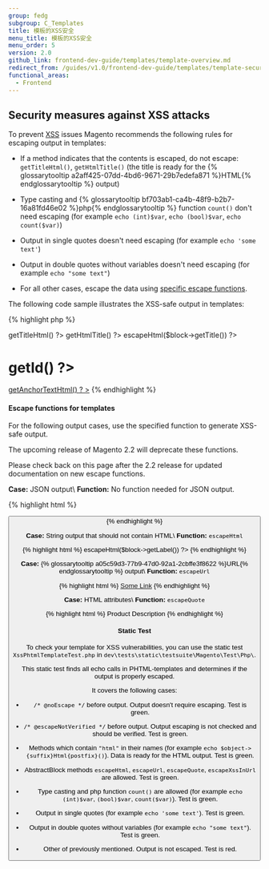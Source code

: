 ```yaml
---
group: fedg
subgroup: C_Templates
title: 模板的XSS安全
menu_title: 模板的XSS安全
menu_order: 5
version: 2.0
github_link: frontend-dev-guide/templates/template-overview.md
redirect_from: /guides/v1.0/frontend-dev-guide/templates/template-security.html
functional_areas:
  - Frontend
---
```


<h2>Security measures against XSS attacks</h2>

To prevent <a href="https://en.wikipedia.org/wiki/Cross-site_scripting">XSS</a> issues Magento recommends the following rules for escaping output in templates:

* If a method indicates that the contents is escaped, do not escape: `getTitleHtml()`, `getHtmlTitle()` (the title is ready for the {% glossarytooltip a2aff425-07dd-4bd6-9671-29b7edefa871 %}HTML{% endglossarytooltip %} output)

* Type casting and {% glossarytooltip bf703ab1-ca4b-48f9-b2b7-16a81fd46e02 %}php{% endglossarytooltip %} function `count()` don't need escaping  (for example `echo (int)$var`, `echo (bool)$var`, `echo count($var)`)

* Output in single quotes doesn't need escaping (for example `echo 'some text'`)

* Output in double quotes without variables doesn't need escaping (for example `echo "some text"`)

* For all other cases, escape the data using [specific escape functions](#escape-functions-for-templates).

The following code sample illustrates the XSS-safe output in templates:

{% highlight php %}
<?php echo $block->getTitleHtml() ?>
<?php echo $block->getHtmlTitle() ?>
<?php echo $block->escapeHtml($block->getTitle()) ?>
<h1><?php echo (int)$block->getId() ?></h1>
<?php echo count($var); ?>
<?php echo 'some text' ?>
<?php echo "some text" ?>
<a href="<?php echo $block->escapeXssInUrl($block->getUrl()) ?>"><?php echo $block->getAnchorTextHtml() ?
></a>
{% endhighlight %}

#### Escape functions for templates

For the following output cases, use the specified function to generate XSS-safe output.

<div class="bs-callout bs-callout-warning" markdown="1">
  The upcoming release of Magento 2.2 will deprecate these functions.

  Please check back on this page after the 2.2 release for updated documentation on new escape functions.
</div>


**Case:** JSON output\\
**Function:** No function needed for JSON output.

{% highlight html %}
  <!-- In this example $postData is a JSON string -->
  <button class="action" data-post='<?php /* @noEscape */ echo $postData ?>' />
{% endhighlight %}

**Case:** String output that should not contain HTML\\
**Function:** `escapeHtml` 

{% highlight html %}
  <span class="label"><?php echo $block->escapeHtml($block->getLabel()) ?></span>
{% endhighlight %}

**Case:** {% glossarytooltip a05c59d3-77b9-47d0-92a1-2cbffe3f8622 %}URL{% endglossarytooltip %} output\\
**Function:** `escapeUrl`

{% highlight html %}
  <a href="<?php echo $block->escapeUrl($block->getCategoryUrl()) ?>">Some Link</a>
{% endhighlight %}

**Case:** HTML attributes\\
**Function:** `escapeQuote`

{% highlight html %}
  <span class="<?php $block->escapeQuote($block->getSpanClass()) ?>">Product Description</span>
{% endhighlight %}

<h4>Static Test</h4>

To check your template for XSS vulnerabilities, you can use the static test `XssPhtmlTemplateTest.php` in `dev\tests\static\testsuite\Magento\Test\Php\`.  

This static test finds all echo calls in PHTML-templates and determines if the output is properly escaped.

It covers the following cases:

* `/* @noEscape */` before output. Output doesn't require escaping. Test is green.

* `/* @escapeNotVerified */` before output. Output escaping is not checked and should be verified. Test is green.

* Methods which contain `"html"` in their names (for example `echo $object->{suffix}Html{postfix}()`). Data is ready for the HTML output. Test is green.

* AbstractBlock methods `escapeHtml`, `escapeUrl`, `escapeQuote`, `escapeXssInUrl` are allowed. Test is green.

* Type casting and php function `count()` are allowed (for example `echo (int)$var`, `(bool)$var`, `count($var)`). Test is green.

* Output in single quotes (for example `echo 'some text'`). Test is green.

* Output in double quotes without variables (for example `echo "some text"`). Test is green.

* Other of previously mentioned. Output is not escaped. Test is red.
